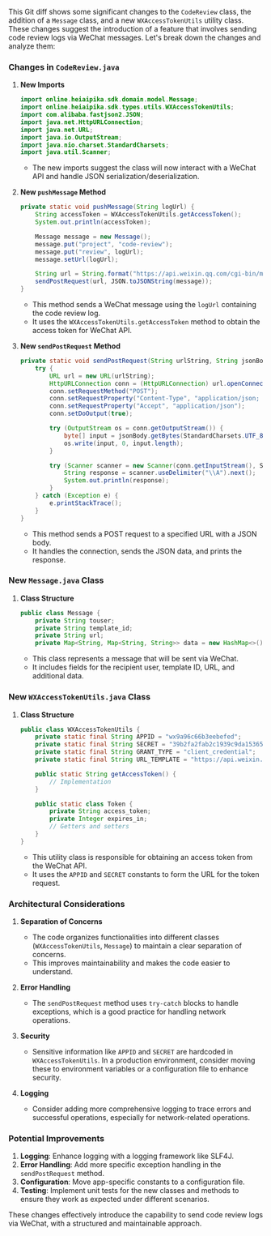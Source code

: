 This Git diff shows some significant changes to the `CodeReview` class, the addition of a `Message` class, and a new `WXAccessTokenUtils` utility class. These changes suggest the introduction of a feature that involves sending code review logs via WeChat messages. Let's break down the changes and analyze them:

### Changes in `CodeReview.java`
1. **New Imports**
   ```java
   import online.heiaipika.sdk.domain.model.Message;
   import online.heiaipika.sdk.types.utils.WXAccessTokenUtils;
   import com.alibaba.fastjson2.JSON;
   import java.net.HttpURLConnection;
   import java.net.URL;
   import java.io.OutputStream;
   import java.nio.charset.StandardCharsets;
   import java.util.Scanner;
   ```
   - The new imports suggest the class will now interact with a WeChat API and handle JSON serialization/deserialization.
   
2. **New `pushMessage` Method**
   ```java
   private static void pushMessage(String logUrl) {
       String accessToken = WXAccessTokenUtils.getAccessToken();
       System.out.println(accessToken);

       Message message = new Message();
       message.put("project", "code-review");
       message.put("review", logUrl);
       message.setUrl(logUrl);

       String url = String.format("https://api.weixin.qq.com/cgi-bin/message/template/send?access_token=%s", accessToken);
       sendPostRequest(url, JSON.toJSONString(message));
   }
   ```
   - This method sends a WeChat message using the `logUrl` containing the code review log.
   - It uses the `WXAccessTokenUtils.getAccessToken` method to obtain the access token for WeChat API.
   
3. **New `sendPostRequest` Method**
   ```java
   private static void sendPostRequest(String urlString, String jsonBody) {
       try {
           URL url = new URL(urlString);
           HttpURLConnection conn = (HttpURLConnection) url.openConnection();
           conn.setRequestMethod("POST");
           conn.setRequestProperty("Content-Type", "application/json; utf-8");
           conn.setRequestProperty("Accept", "application/json");
           conn.setDoOutput(true);

           try (OutputStream os = conn.getOutputStream()) {
               byte[] input = jsonBody.getBytes(StandardCharsets.UTF_8);
               os.write(input, 0, input.length);
           }

           try (Scanner scanner = new Scanner(conn.getInputStream(), StandardCharsets.UTF_8.name())) {
               String response = scanner.useDelimiter("\\A").next();
               System.out.println(response);
           }
       } catch (Exception e) {
           e.printStackTrace();
       }
   }
   ```
   - This method sends a POST request to a specified URL with a JSON body.
   - It handles the connection, sends the JSON data, and prints the response.

### New `Message.java` Class
1. **Class Structure**
   ```java
   public class Message {
       private String touser;
       private String template_id;
       private String url;
       private Map<String, Map<String, String>> data = new HashMap<>();
   ```
   - This class represents a message that will be sent via WeChat.
   - It includes fields for the recipient user, template ID, URL, and additional data.

### New `WXAccessTokenUtils.java` Class
1. **Class Structure**
   ```java
   public class WXAccessTokenUtils {
       private static final String APPID = "wx9a96c66b3eebefed";
       private static final String SECRET = "39b2fa2fab2c1939c9da1536526bd892";
       private static final String GRANT_TYPE = "client_credential";
       private static final String URL_TEMPLATE = "https://api.weixin.qq.com/cgi-bin/token?grant_type=%s&appid=%s&secret=%s";

       public static String getAccessToken() {
           // Implementation
       }

       public static class Token {
           private String access_token;
           private Integer expires_in;
           // Getters and setters
       }
   }
   ```
   - This utility class is responsible for obtaining an access token from the WeChat API.
   - It uses the `APPID` and `SECRET` constants to form the URL for the token request.

### Architectural Considerations
1. **Separation of Concerns**
   - The code organizes functionalities into different classes (`WXAccessTokenUtils`, `Message`) to maintain a clear separation of concerns.
   - This improves maintainability and makes the code easier to understand.

2. **Error Handling**
   - The `sendPostRequest` method uses `try-catch` blocks to handle exceptions, which is a good practice for handling network operations.

3. **Security**
   - Sensitive information like `APPID` and `SECRET` are hardcoded in `WXAccessTokenUtils`. In a production environment, consider moving these to environment variables or a configuration file to enhance security.

4. **Logging**
   - Consider adding more comprehensive logging to trace errors and successful operations, especially for network-related operations.

### Potential Improvements
1. **Logging**: Enhance logging with a logging framework like SLF4J.
2. **Error Handling**: Add more specific exception handling in the `sendPostRequest` method.
3. **Configuration**: Move app-specific constants to a configuration file.
4. **Testing**: Implement unit tests for the new classes and methods to ensure they work as expected under different scenarios.

These changes effectively introduce the capability to send code review logs via WeChat, with a structured and maintainable approach.